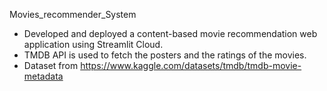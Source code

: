 Movies_recommender_System
- Developed and deployed a content-based movie recommendation web application using Streamlit Cloud.
- TMDB API is used to fetch the posters and the ratings of the movies.
- Dataset from https://www.kaggle.com/datasets/tmdb/tmdb-movie-metadata
